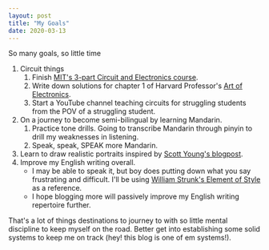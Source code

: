 ```yaml
---
layout: post
title: "My Goals"
date: 2020-03-13
---
```


So many goals, so little time

1. Circuit things
    1. Finish [MIT's 3-part Circuit and Electronics course](https://www.edx.org/xseries/mitx-circuits-and-electronics).
    2. Write down solutions for chapter 1 of Harvard Professor's [Art of Electronics](https://www.cambridge.org/my/academic/subjects/physics/electronics-physicists/art-electronics-3rd-edition?format=HB&isbn=9780521809269).
    3. Start a YouTube channel teaching circuits for struggling students from the POV of a struggling student.
2. On a journey to become semi-bilingual by learning Mandarin.
    1. Practice tone drills. Going to transcribe Mandarin through pinyin to drill my weaknesses in listening.
    2. Speak, speak, SPEAK more Mandarin.
3. Learn to draw realistic portraits inspired by [Scott Young's blogpost](https://www.scotthyoung.com/blog/myprojects/portrait-challenge/).
4. Improve my English writing overall. 
    * I may be able to speak it, but boy does putting down what you say frustrating and difficult. I'll be using [William Strunk's Element of Style](https://www.goodreads.com/book/show/33514.The_Elements_of_Style) as a reference.
    * I hope blogging more will passively improve my English writing repertoire further.
  
That's a lot of things destinations to journey to with so little mental discipline to keep myself on the road. Better get into establishing some solid systems to keep me on track (hey! this blog is one of em systems!).
